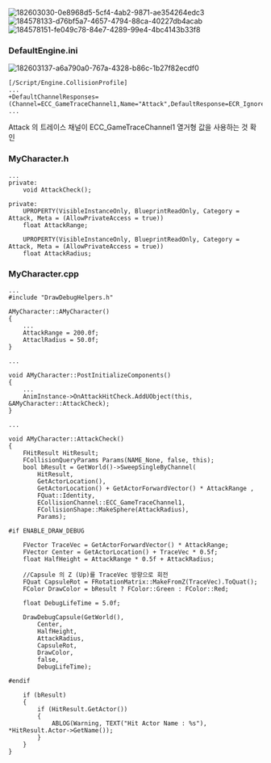 ![182603030-0e8968d5-5cf4-4ab2-9871-ae354264edc3](https://user-images.githubusercontent.com/97510008/205431696-812ad166-d11b-4797-9d80-1f711c5c4691.png)
![184578133-d76bf5a7-4657-4794-88ca-40227db4acab](https://user-images.githubusercontent.com/97510008/205431656-c3705e59-f778-42fd-86b1-6e43825ded99.png)
![184578151-fe049c78-84e7-4289-99e4-4bc4143b33f8](https://user-images.githubusercontent.com/97510008/205431660-51fda455-3e65-4f78-9f6e-b65502b63aac.png)

### DefaultEngine.ini
![182603137-a6a790a0-767a-4328-b86c-1b27f82ecdf0](https://user-images.githubusercontent.com/97510008/205432013-f005a072-5fae-41a7-bc58-e63a4c7caa27.png)
```
[/Script/Engine.CollisionProfile]
...
+DefaultChannelResponses=(Channel=ECC_GameTraceChannel1,Name="Attack",DefaultResponse=ECR_Ignore,bTraceType=True,bStaticObject=False)
...
```
Attack 의 트레이스 채널이 ECC_GameTraceChannel1 열거형 값을 사용하는 것 확인

### MyCharacter.h
```
...
private:
    void AttackCheck();
  
private:
    UPROPERTY(VisibleInstanceOnly, BlueprintReadOnly, Category = Attack, Meta = (AllowPrivateAccess = true))
    float AttackRange;
    
    UPROPERTY(VisibleInstanceOnly, BlueprintReadOnly, Category = Attack, Meta = (AllowPrivateAccess = true))
    float AttackRadius;
```
### MyCharacter.cpp
```
...
#include "DrawDebugHelpers.h"

AMyCharacter::AMyCharacter()
{
    ...
    AttackRange = 200.0f;
    AttaclRadius = 50.0f;
}

...

void AMyCharacter::PostInitializeComponents()
{
    ...
    AnimInstance->OnAttackHitCheck.AddUObject(this, &AMyCharacter::AttackCheck);
}

...

void AMyCharacter::AttackCheck()
{
    FHitResult HitResult;
	FCollisionQueryParams Params(NAME_None, false, this);
	bool bResult = GetWorld()->SweepSingleByChannel(
		HitResult,
		GetActorLocation(),
		GetActorLocation() + GetActorForwardVector() * AttackRange ,
		FQuat::Identity,
		ECollisionChannel::ECC_GameTraceChannel1,
		FCollisionShape::MakeSphere(AttackRadius),
		Params);

#if ENABLE_DRAW_DEBUG

    FVector TraceVec = GetActorForwardVector() * AttackRange;
	FVector Center = GetActorLocation() + TraceVec * 0.5f;
	float HalfHeight = AttackRange * 0.5f + AttackRadius;
    
    //Capsule 의 Z (Up)를 TraceVec 방향으로 회전 
	FQuat CapsuleRot = FRotationMatrix::MakeFromZ(TraceVec).ToQuat();
	FColor DrawColor = bResult ? FColor::Green : FColor::Red;
    
    float DebugLifeTime = 5.0f;
    
    DrawDebugCapsule(GetWorld(),
		Center,
		HalfHeight,
		AttackRadius,
		CapsuleRot,
		DrawColor,
		false,
		DebugLifeTime);

#endif
        
    if (bResult)
    {
        if (HitResult.GetActor())
        {
            ABLOG(Warning, TEXT("Hit Actor Name : %s"), *HitResult.Actor->GetName());
        }
    }
}
```
